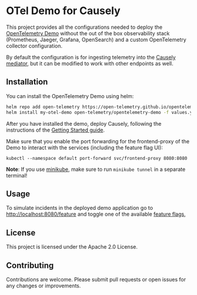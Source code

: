 # OTel Demo for Causely

This project provides all the configurations needed to deploy the [OpenTelemetry Demo](https://opentelemetry.io/docs/demo/)
without the out of the box observability stack (Prometheus, Jaeger, Grafana, OpenSearch) and a custom OpenTelemetry collector configuration.

By default the configuration is for ingesting telemetry into the [Causely mediator](https://docs.causely.ai/getting-started/how-causely-works/#mediation-layer), 
but it can be modified to work with other endpoints as well.

## Installation

You can install the OpenTelemetry Demo using helm:

```bash
helm repo add open-telemetry https://open-telemetry.github.io/opentelemetry-helm-charts
helm install my-otel-demo open-telemetry/opentelemetry-demo -f values.yaml
```

After you have installed the demo, deploy Causely, following the instructions of the [Getting Started guide](https://docs.causely.ai/getting-started/quick-setup/).

Make sure that you enable the port forwarding for the frontend-proxy of the Demo to interact with the services (including the feature flag UI):

```shell
kubectl --namespace default port-forward svc/frontend-proxy 8080:8080
```

**Note**: If you use [minikube](https://minikube.sigs.k8s.io/docs/), make sure to run `minikube tunnel` in a separate terminal!

## Usage

To simulate incidents in the deployed demo application go to <http://localhost:8080/feature> and toggle one of the available [feature flags](https://opentelemetry.io/docs/demo/feature-flags/),

## License

This project is licensed under the Apache 2.0 License.

## Contributing

Contributions are welcome. Please submit pull requests or open issues for any changes or improvements.
